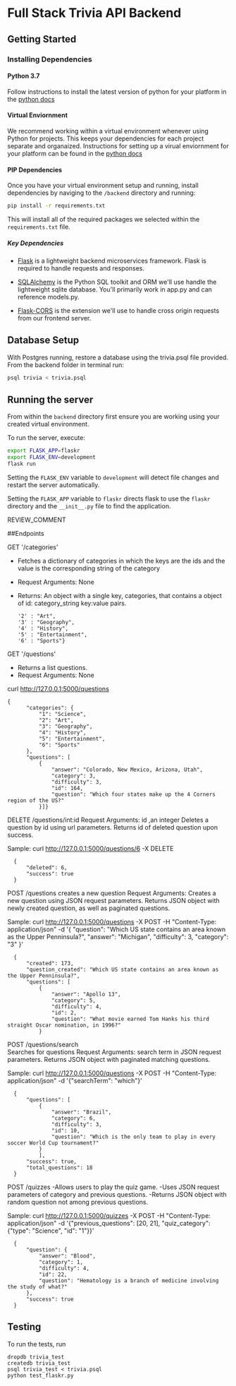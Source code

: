 # Full Stack Trivia API Backend

## Getting Started

### Installing Dependencies

#### Python 3.7

Follow instructions to install the latest version of python for your platform in the [python docs](https://docs.python.org/3/using/unix.html#getting-and-installing-the-latest-version-of-python)

#### Virtual Enviornment

We recommend working within a virtual environment whenever using Python for projects. This keeps your dependencies for each project separate and organaized. Instructions for setting up a virual enviornment for your platform can be found in the [python docs](https://packaging.python.org/guides/installing-using-pip-and-virtual-environments/)

#### PIP Dependencies

Once you have your virtual environment setup and running, install dependencies by naviging to the `/backend` directory and running:

```bash
pip install -r requirements.txt
```

This will install all of the required packages we selected within the `requirements.txt` file.

##### Key Dependencies

- [Flask](http://flask.pocoo.org/)  is a lightweight backend microservices framework. Flask is required to handle requests and responses.

- [SQLAlchemy](https://www.sqlalchemy.org/) is the Python SQL toolkit and ORM we'll use handle the lightweight sqlite database. You'll primarily work in app.py and can reference models.py. 

- [Flask-CORS](https://flask-cors.readthedocs.io/en/latest/#) is the extension we'll use to handle cross origin requests from our frontend server. 

## Database Setup
With Postgres running, restore a database using the trivia.psql file provided. From the backend folder in terminal run:
```bash
psql trivia < trivia.psql
```

## Running the server

From within the `backend` directory first ensure you are working using your created virtual environment.

To run the server, execute:

```bash
export FLASK_APP=flaskr
export FLASK_ENV=development
flask run
```

Setting the `FLASK_ENV` variable to `development` will detect file changes and restart the server automatically.

Setting the `FLASK_APP` variable to `flaskr` directs flask to use the `flaskr` directory and the `__init__.py` file to find the application. 


REVIEW_COMMENT


##Endpoints

GET '/categories'
- Fetches a dictionary of categories in which the keys are the ids and the value is the corresponding string of the category
- Request Arguments: None
- Returns: An object with a single key, categories, that contains a object of id: category_string key:value pairs. 

  ```{'1' : "Science",
  '2' : "Art",
  '3' : "Geography",
  '4' : "History",
  '5' : "Entertainment",
  '6' : "Sports"}
  ```

GET '/questions'
- Returns a list questions.
- Request Arguments: None

curl http://127.0.0.1:5000/questions
```
{
      "categories": {
          "1": "Science",
          "2": "Art",
          "3": "Geography",
          "4": "History",
          "5": "Entertainment",
          "6": "Sports"
      },
      "questions": [
          {
              "answer": "Colorado, New Mexico, Arizona, Utah",
              "category": 3,
              "difficulty": 3,
              "id": 164,
              "question": "Which four states make up the 4 Corners region of the US?"
          }]}
 ```    
     
DELETE /questions/int:id
Request Arguments: id ,an integer
Deletes a question by id using url parameters.
Returns id of deleted question upon success.

Sample: curl http://127.0.0.1:5000/questions/6 -X DELETE
```
  {
      "deleted": 6,
      "success": true
  }
  ```
  
POST /questions
creates a new question
Request Arguments: Creates a new question using JSON request parameters.
Returns JSON object with newly created question, as well as paginated questions.

Sample: curl http://127.0.0.1:5000/questions -X POST -H "Content-Type: application/json" -d '{ "question": "Which US state contains an area known as the Upper Penninsula?", "answer": "Michigan", "difficulty": 3, "category": "3" }'
```
  {
      "created": 173,
      "question_created": "Which US state contains an area known as the Upper Penninsula?",
      "questions": [
          {
              "answer": "Apollo 13",
              "category": 5,
              "difficulty": 4,
              "id": 2,
              "question": "What movie earned Tom Hanks his third straight Oscar nomination, in 1996?"
          }
```    
POST /questions/search    
    Searches for questions 
    Request Arguments: search term in JSON request parameters.
    Returns JSON object with paginated matching questions.

Sample: curl http://127.0.0.1:5000/questions -X POST -H "Content-Type: application/json" -d '{"searchTerm": "which"}'
```
  {
      "questions": [
          {
              "answer": "Brazil",
              "category": 6,
              "difficulty": 3,
              "id": 10,
              "question": "Which is the only team to play in every soccer World Cup tournament?"
          }
          ],
      "success": true,
      "total_questions": 18
  }
```

POST /quizzes
 -Allows users to play the quiz game.
 -Uses JSON request parameters of category and previous questions.
 -Returns JSON object with random question not among previous questions.

Sample: curl http://127.0.0.1:5000/quizzes -X POST -H "Content-Type: application/json" -d '{"previous_questions": [20, 21], "quiz_category": {"type": "Science", "id": "1"}}'
```
  {
      "question": {
          "answer": "Blood",
          "category": 1,
          "difficulty": 4,
          "id": 22,
          "question": "Hematology is a branch of medicine involving the study of what?"
      },
      "success": true
  }
```

## Testing
To run the tests, run
```
dropdb trivia_test
createdb trivia_test
psql trivia_test < trivia.psql
python test_flaskr.py
```

